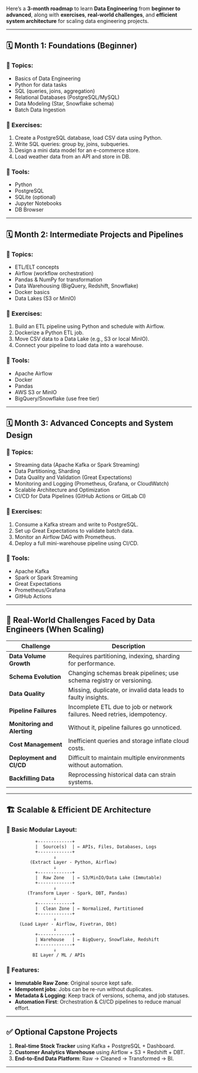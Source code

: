 Here’s a **3-month roadmap** to learn **Data Engineering** from **beginner to advanced**, along with **exercises**, **real-world challenges**, and **efficient system architecture** for scaling data engineering projects.

---

## 🗓️ Month 1: Foundations (Beginner)

### 🔹 Topics:

* Basics of Data Engineering
* Python for data tasks
* SQL (queries, joins, aggregation)
* Relational Databases (PostgreSQL/MySQL)
* Data Modeling (Star, Snowflake schema)
* Batch Data Ingestion

### 🔸 Exercises:

1. Create a PostgreSQL database, load CSV data using Python.
2. Write SQL queries: group by, joins, subqueries.
3. Design a mini data model for an e-commerce store.
4. Load weather data from an API and store in DB.

### 🧩 Tools:

* Python
* PostgreSQL
* SQLite (optional)
* Jupyter Notebooks
* DB Browser

---

## 🗓️ Month 2: Intermediate Projects and Pipelines

### 🔹 Topics:

* ETL/ELT concepts
* Airflow (workflow orchestration)
* Pandas & NumPy for transformation
* Data Warehousing (BigQuery, Redshift, Snowflake)
* Docker basics
* Data Lakes (S3 or MinIO)

### 🔸 Exercises:

1. Build an ETL pipeline using Python and schedule with Airflow.
2. Dockerize a Python ETL job.
3. Move CSV data to a Data Lake (e.g., S3 or local MinIO).
4. Connect your pipeline to load data into a warehouse.

### 🧩 Tools:

* Apache Airflow
* Docker
* Pandas
* AWS S3 or MinIO
* BigQuery/Snowflake (use free tier)

---

## 🗓️ Month 3: Advanced Concepts and System Design

### 🔹 Topics:

* Streaming data (Apache Kafka or Spark Streaming)
* Data Partitioning, Sharding
* Data Quality and Validation (Great Expectations)
* Monitoring and Logging (Prometheus, Grafana, or CloudWatch)
* Scalable Architecture and Optimization
* CI/CD for Data Pipelines (GitHub Actions or GitLab CI)

### 🔸 Exercises:

1. Consume a Kafka stream and write to PostgreSQL.
2. Set up Great Expectations to validate batch data.
3. Monitor an Airflow DAG with Prometheus.
4. Deploy a full mini-warehouse pipeline using CI/CD.

### 🧩 Tools:

* Apache Kafka
* Spark or Spark Streaming
* Great Expectations
* Prometheus/Grafana
* GitHub Actions

---

## 🚧 Real-World Challenges Faced by Data Engineers (When Scaling)

| Challenge                   | Description                                                               |
| --------------------------- | ------------------------------------------------------------------------- |
| **Data Volume Growth**      | Requires partitioning, indexing, sharding for performance.                |
| **Schema Evolution**        | Changing schemas break pipelines; use schema registry or versioning.      |
| **Data Quality**            | Missing, duplicate, or invalid data leads to faulty insights.             |
| **Pipeline Failures**       | Incomplete ETL due to job or network failures. Need retries, idempotency. |
| **Monitoring and Alerting** | Without it, pipeline failures go unnoticed.                               |
| **Cost Management**         | Inefficient queries and storage inflate cloud costs.                      |
| **Deployment and CI/CD**    | Difficult to maintain multiple environments without automation.           |
| **Backfilling Data**        | Reprocessing historical data can strain systems.                          |

---

## 🏗️ Scalable & Efficient DE Architecture

### 🔹 Basic Modular Layout:

```plaintext
           +-------------+
           |  Source(s)  | ← APIs, Files, Databases, Logs
           +-------------+
                  ↓
         (Extract Layer - Python, Airflow)
                  ↓
           +-------------+
           |  Raw Zone   | ← S3/MinIO/Data Lake (Immutable)
           +-------------+
                  ↓
        (Transform Layer - Spark, DBT, Pandas)
                  ↓
           +-------------+
           |  Clean Zone | ← Normalized, Partitioned
           +-------------+
                  ↓
     (Load Layer - Airflow, Fivetran, Dbt)
                  ↓
           +-------------+
           | Warehouse   | ← BigQuery, Snowflake, Redshift
           +-------------+
                  ↓
          BI Layer / ML / APIs
```

### 🔹 Features:

* **Immutable Raw Zone**: Original source kept safe.
* **Idempotent jobs**: Jobs can be re-run without duplicates.
* **Metadata & Logging**: Keep track of versions, schema, and job statuses.
* **Automation First**: Orchestration & CI/CD pipelines to reduce manual effort.

---

## ✅ Optional Capstone Projects

1. **Real-time Stock Tracker** using Kafka + PostgreSQL + Dashboard.
2. **Customer Analytics Warehouse** using Airflow + S3 + Redshift + DBT.
3. **End-to-End Data Platform**: Raw → Cleaned → Transformed → BI.
---